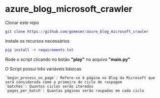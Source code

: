 # azure_blog_microsoft_crawler

Clonar este repo
```lua
git clone https://github.com/gomesmr/azure_blog_microsoft_crawler
```
Instale os recursos necessários
```lua
pip install -r requirements.txt
```

Rode o script clicando no botão **"play"** no arquivo **"main.py"**

O Script possui três variáveis básicas

    `begin_process_on_page`: Refere-se à página no Blog da Microsoft que será considerada como a primeira do ciclo de raspagem
    `batches`: Quantos ciclos serão iterados
    `pages_per_batch`: Quantas páginas serão raspadas em cada ciclo
